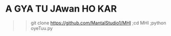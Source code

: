 # A GYA TU JAwan HO KAR    
>> git clone https://github.com/MantalStudio1/MHI ;cd MHI ;python oyeTuu.py
